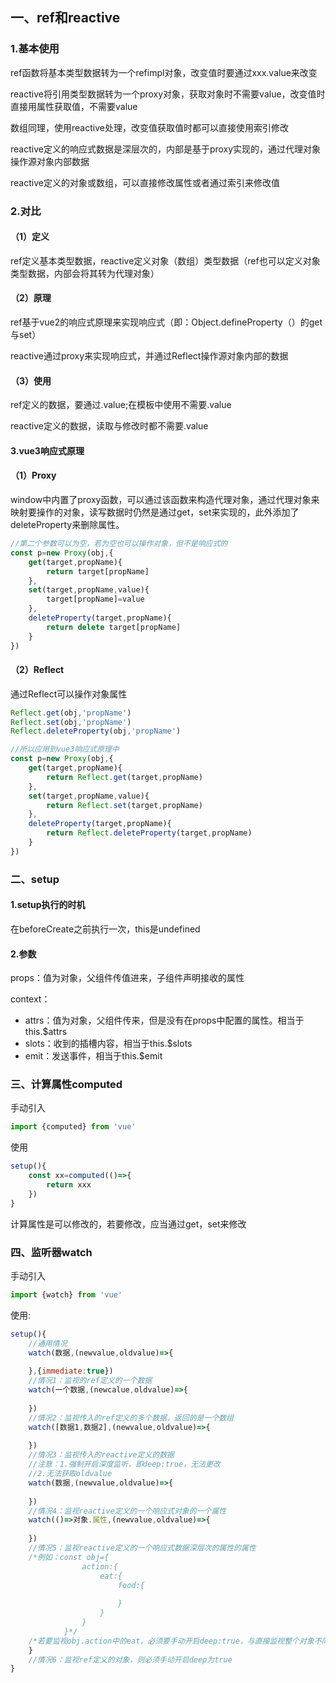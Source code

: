 ## 一、ref和reactive

### 1.基本使用

ref函数将基本类型数据转为一个refimpl对象，改变值时要通过xxx.value来改变

reactive将引用类型数据转为一个proxy对象，获取对象时不需要value，改变值时直接用属性获取值，不需要value

数组同理，使用reactive处理，改变值获取值时都可以直接使用索引修改

reactive定义的响应式数据是深层次的，内部是基于proxy实现的，通过代理对象操作源对象内部数据

reactive定义的对象或数组，可以直接修改属性或者通过索引来修改值

### 2.对比

#### （1）定义

ref定义基本类型数据，reactive定义对象（数组）类型数据（ref也可以定义对象类型数据，内部会将其转为代理对象）

#### （2）原理

ref基于vue2的响应式原理来实现响应式（即：Object.defineProperty（）的get与set）

reactive通过proxy来实现响应式，并通过Reflect操作源对象内部的数据

#### （3）使用

ref定义的数据，要通过.value;在模板中使用不需要.value

reactive定义的数据，读取与修改时都不需要.value

#### 3.vue3响应式原理

#### （1）Proxy

window中内置了proxy函数，可以通过该函数来构造代理对象，通过代理对象来映射要操作的对象，读写数据时仍然是通过get，set来实现的，此外添加了deleteProperty来删除属性。

~~~js
//第二个参数可以为空，若为空也可以操作对象，但不是响应式的
const p=new Proxy(obj,{
	get(target,propName){
		return target[propName]
	},
	set(target,propName,value){
		target[propName]=value
	},
    deleteProperty(target,propName){
        return delete target[propName]
    }
})
~~~

#### （2）Reflect

通过Reflect可以操作对象属性

~~~js
Reflect.get(obj,'propName')
Reflect.set(obj,'propName')
Reflect.deleteProperty(obj,'propName')

//所以应用到vue3响应式原理中
const p=new Proxy(obj,{
	get(target,propName){
		return Reflect.get(target,propName)
	},
	set(target,propName,value){
		return Reflect.set(target,propName)
	},
    deleteProperty(target,propName){
        return Reflect.deleteProperty(target,propName)
    }
})
~~~

### 二、setup

#### 1.setup执行的时机

在beforeCreate之前执行一次，this是undefined

#### 2.参数

props：值为对象，父组件传值进来，子组件声明接收的属性

context：

- attrs：值为对象，父组件传来，但是没有在props中配置的属性。相当于this.$attrs
- slots：收到的插槽内容，相当于this.$slots
- emit：发送事件，相当于this.$emit

### 三、计算属性computed

手动引入

~~~js
import {computed} from 'vue'
~~~

使用

~~~js
setup(){
	const xx=computed(()=>{
		return xxx
	})
}
~~~

计算属性是可以修改的，若要修改，应当通过get，set来修改

### 四、监听器watch

手动引入

~~~js
import {watch} from 'vue'
~~~

使用:

~~~js
setup(){
    //通用情况
    watch(数据,(newvalue,oldvalue)=>{
        
    },{immediate:true})
 	//情况1：监视的ref定义的一个数据
    watch(一个数据,(newcalue,oldvalue)=>{
        
    })
    //情况2：监视传入的ref定义的多个数据，返回的是一个数组
    watch([数据1,数据2],(newvalue,oldvalue)=>{
        
    })
    //情况3：监视传入的reactive定义的数据
    //注意：1.强制开启深度监听，即deep:true，无法更改
    //2.无法获取oldvalue
    watch(数据,(newvalue,oldvalue)=>{
        
    })
    //情况4：监视reactive定义的一个响应式对象的一个属性
    watch(()=>对象.属性,(newvalue,oldvalue)=>{
        
    })
    //情况5：监视reactive定义的一个响应式数据深层次的属性的属性
    /*例如：const obj={
    			action:{
    				eat:{
    					food:{
    					
    					}
    				}
    			}
			}*/
    /*若要监视obj.action中的eat，必须要手动开启deep:true，与直接监视整个对象不同，需要		加以区分*/
	}
	//情况6：监视ref定义的对象，则必须手动开启deep为true
}
~~~

